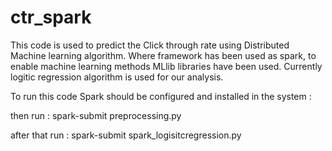 # ctr_spark
This code is used to predict the Click through rate using Distributed Machine learning algorithm. Where framework has been used as spark, to enable machine learning methods MLlib libraries have been used. Currently logitic regression algorithm is used for our analysis.

To run this code Spark should be configured and installed in the system :

then run :
spark-submit preprocessing.py

after that run :
spark-submit spark_logisitcregression.py

